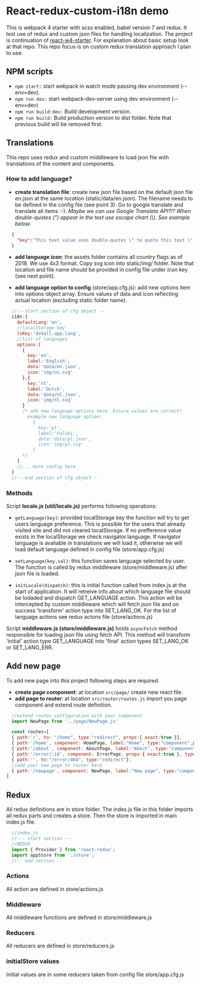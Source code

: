 # React-redux-custom-i18n demo

This is webpack 4 starter with scss enabled, babel version 7 and redux. It test use of redux and custom json files for handling localization. The project is continuation of [react-w4-starter](https://github.com/dmijatovic/react-webpack4-starter). For explanation about basic setup look at that repo. This repo focus is on custom redux translation approach I plan to use.

## NPM scripts

- `npm start:` start webpack in watch mode passing dev environment (--env=dev).
- `npm run dev:` start webpack-dev-server using dev environment (--env=dev)
- `npm run build:dev:` Build development version.
- `npm run build:` Build production version to dist folder. Note that previous build will be removed first.

## Translations

This repo uses redux and custom middleware to load json file with translations of the content and components.

### How to add language?

- **create translation file**: create new json file based on the default json file en.json at the same location (static/data/en.json). The filename needs to be defined in the config file (see point 3). Go to google translate and translate all items :-). *Maybe we can use Google Translate API?!? When double-quotes (") appear in the text use escape chart (\\). See example below.*

```json
  {
    "key":"This text value uses double-quotes \" to quote this text \"."
  }
```

- **add language icon**: the assets folder contains all country flags as of 2018. We use 4x3 format. Copy svg icon into static/img/ folder. Note that location and file name should be provided in config file under *icon* key (see next point).

- **add language option to config** (store/app.cfg.js): add new options item into options object array. Ensure values of data and icon reflecting actual location (excluding static folder name).

```javascript
  //---start section of cfg object --
  i18n:{
    defaultLang:'en',
    //localStorage key
    lsKey:'dv4all.app.lang',
    //list of languages
    options:[
      {
        key:'en',
        label:'English',
        data:'data/en.json',
        icon:'img/us.svg'
      },{
        key:'nl',
        label:'Dutch',
        data:'data/nl.json',
        icon:'img/nl.svg'
      }
      /* add new language options here. Ensure values are correct!
        example new language option:
          {
            key:'pl',
            label:'Polski',
            data:'data/pl.json',
            icon:'img/pl.svg'
          }
      */
    ]
    //... more config here
  }
  //---end section of cfg object --

```

### Methods

Script **locale.js (util/locale.js)** performs following operations:

- `getLanguage(key)`: provided localStorage key the function will try to get users language preference. This is possible for the users that already visited site and did not cleared localStorage. If no prefference value exists in the localStorage we check navigator.language. If navigator language is avaliable in translations we will load it, otherwise we will load default language defined in config file (store/app.cfg.js)

- `setLanguage(key,val)`: this function saves language selected by user. The function is called by redux middleware (store/middleware.js) after json file is loaded.

- `initLocale(dispatch)`: this is initial function called from index.js at the start of application. It will retreive info about which language file should be lodaded and dispatch GET_LANGUAGE action. This action will be intercepted by custom middleware which will fetch json file and on success 'transform' action type into SET_LANG_OK. For the list of language actions see redux actons file (store/actions.js)

Script **middleware.js (store/middleware.js)** holds `asyncFetch` method responsible for loading json file using fetch API. This method will transform 'initial' action type GET_LANGUAGE into 'final' action types SET_LANG_OK or SET_LANG_ERR.

## Add new page

To add new page into this project following steps are required

- **create page component**: at location `src/page/` create new react file.
- **add page to router**: at location `src/router/routes.js` import you page component and extend route definition.

```javascript
  //extend routes configuration with your component
  import NewPage from '../page/NewPage.js'

  const routes=[
  { path:'/', to: "/home", type:"redirect", props:{ exact:true }},
  { path:'/home', component: HomePage, label:"Home", type:"component",props:{ exact:true }},
  { path:'/about', component: AboutPage, label:"About", type:"component",props:{ exact:true }},
  { path:'/error/:id', component: ErrorPage, props:{ exact:true }, type:"component"},
  { path:'', to:"/error/404", type:"redirect"},
  //add your new page to router here
  { path:'/newpage', component: NewPage, label:"New page", type:"component",props:{ exact:true }},
]
```

## Redux

All redux definitions are in store folder. The index.js file in this folder imports all redux parts and creates a store. Then the store is imported in main index.js file.

```javascript
  //index.js
  //--- start section ---
  //REDUX
  import { Provider } from 'react-redux';
  import appStore from './store';
  //-- end section --
```

### Actions

All action are defined in store/actions.js

### Middleware

All middleware functions are defined in store/middleware.js

### Reducers

All reducers are defined in store/reducers.js

### initialStore values

Initial values are in some reducers taken from config file store/app.cfg.js
